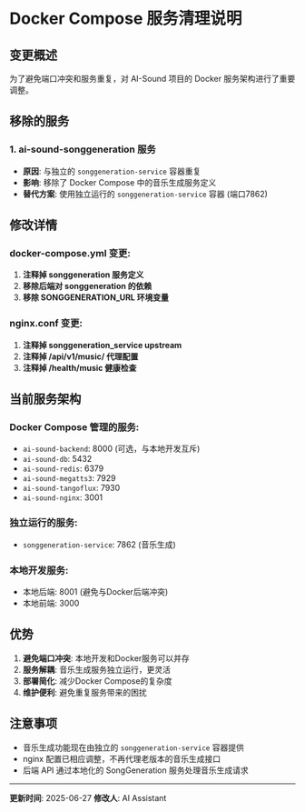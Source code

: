 # Docker Compose 服务清理说明

## 变更概述

为了避免端口冲突和服务重复，对 AI-Sound 项目的 Docker 服务架构进行了重要调整。

## 移除的服务

### 1. ai-sound-songgeneration 服务
- **原因**: 与独立的 `songgeneration-service` 容器重复
- **影响**: 移除了 Docker Compose 中的音乐生成服务定义
- **替代方案**: 使用独立运行的 `songgeneration-service` 容器 (端口7862)

## 修改详情

### docker-compose.yml 变更:
1. **注释掉 songgeneration 服务定义**
2. **移除后端对 songgeneration 的依赖**
3. **移除 SONGGENERATION_URL 环境变量**

### nginx.conf 变更:
1. **注释掉 songgeneration_service upstream**
2. **注释掉 /api/v1/music/ 代理配置**
3. **注释掉 /health/music 健康检查**

## 当前服务架构

### Docker Compose 管理的服务:
- `ai-sound-backend`: 8000 (可选，与本地开发互斥)
- `ai-sound-db`: 5432
- `ai-sound-redis`: 6379
- `ai-sound-megatts3`: 7929
- `ai-sound-tangoflux`: 7930
- `ai-sound-nginx`: 3001

### 独立运行的服务:
- `songgeneration-service`: 7862 (音乐生成)

### 本地开发服务:
- 本地后端: 8001 (避免与Docker后端冲突)
- 本地前端: 3000

## 优势

1. **避免端口冲突**: 本地开发和Docker服务可以并存
2. **服务解耦**: 音乐生成服务独立运行，更灵活
3. **部署简化**: 减少Docker Compose的复杂度
4. **维护便利**: 避免重复服务带来的困扰

## 注意事项

- 音乐生成功能现在由独立的 `songgeneration-service` 容器提供
- nginx 配置已相应调整，不再代理老版本的音乐生成接口
- 后端 API 通过本地化的 SongGeneration 服务处理音乐生成请求

---
**更新时间**: 2025-06-27
**修改人**: AI Assistant 